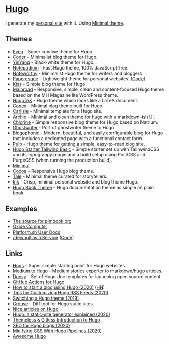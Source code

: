 # [Hugo](https://gohugo.io)

I generate my [personal site](https://nikitavoloboev.xyz) with it. Using [Minimal theme](https://github.com/calintat/minimal).

## Themes

- [Even](https://github.com/olOwOlo/hugo-theme-even) - Super concise theme for Hugo.
- [Coder](https://github.com/luizdepra/hugo-coder/) - Minimalist blog theme for Hugo.
- [YinYang](https://github.com/joway/hugo-theme-yinyang/) - Black-white theme for Hugo.
- [Notepadium](https://github.com/cntrump/hugo-notepadium) - Fast Hugo theme, 100% JavaScript-free.
- [Noteworthy](https://github.com/kimcc/hugo-theme-noteworthy) - Minimalist Hugo theme for writers and bloggers.
- [Paperesque](https://themes.gohugo.io/paperesque/) - Lightweight theme for personal websites. ([Code](https://github.com/capnfabs/paperesque))
- [Kiss](https://github.com/ribice/kiss) - Simple blog theme for Hugo.
- [Mainroad](https://github.com/Vimux/Mainroad) - Responsive, simple, clean and content-focused Hugo theme based on the MH Magazine lite WordPress theme.
- [HugoTeX](https://github.com/7ma7X/HugoTeX) - Hugo theme which looks like a LaTeX document.
- [Codex](https://github.com/jakewies/hugo-theme-codex) - Minimal blog theme built for Hugo.
- [Carlisle](https://github.com/thesephist/carlisle) - Minimal template for a Hugo site.
- [Archie](https://github.com/athul/archie) - Minimal and clean theme for hugo with a markdown-ish UI.
- [Chlorine](https://github.com/AnnaOpss/hugo-chlorine-theme) - Simple responsive blog theme for Hugo based on Natrium.
- [Ghostwriter](https://github.com/jbub/ghostwriter) - Port of ghostwriter theme to Hugo.
- [Blogophonic](https://github.com/formspree/blogophonic-hugo) - Modern, beautiful, and easily configurable blog for Hugo that includes a dedicated page with a functional contact form.
- [Pulp](https://github.com/koirand/pulp/) - Hugo theme for getting a simple, easy-to-read blog site.
- [Hugo Starter Tailwind Basic](https://github.com/bep/hugo-starter-tailwind-basic) - Simple starter set up with TailnwindCSS and its typograhpy plugin and a build setup using PostCSS and PurgeCSS (when running the production build).
- [Minimal](https://github.com/calintat/minimal)
- [Cocoa](https://github.com/nishanths/cocoa-hugo-theme) - Responsive Hugo blog theme.
- [Tale](https://github.com/EmielH/tale-hugo/) - Minimal theme curated for storytellers.
- [Ink](https://github.com/knadh/hugo-ink) - Crisp, minimal personal website and blog theme Hugo.
- [Hugo Book Theme](https://github.com/alex-shpak/hugo-book) - Hugo documentation theme as simple as plain book.

## Examples

- [The source for pimbook.org](https://github.com/pim-book/pim-book.github.io)
- [Oxide Computer](https://github.com/oxidecomputer/design.oxide.computer)
- [Platform.sh User Docs](https://github.com/platformsh/platformsh-docs)
- [/dev/null as a Service](https://devnull-as-a-service.com/home/) ([Code](https://github.com/noqqe/devnull-as-a-service))

## Links

- [Hugs](https://github.com/bjango/Hugs) - Super simple starting point for Hugo websites.
- [Medium to Hugo](https://github.com/bgadrian/medium-to-hugo) - Medium stories exporter to markdown/hugo articles.
- [Docsy](https://github.com/google/docsy) - Set of Hugo doc templates for launching open source content.
- [GitHub Actions for Hugo](https://github.com/peaceiris/actions-hugo)
- [How to start a blog using Hugo (2020)](https://flaviocopes.com/start-blog-with-hugo/) ([HN](https://news.ycombinator.com/item?id=21978306))
- [Tips for Customizing Hugo RSS Feeds (2020)](https://benjamincongdon.me/blog/2020/01/14/Tips-for-Customizing-Hugo-RSS-Feeds/)
- [Switching a Hugo theme (2019)](https://misha.brukman.net/blog/2019/05/switching-hugo-theme/)
- [Grouse](https://github.com/capnfabs/grouse) - Diff tool for Hugo static sites.
- [Nice articles on Hugo](https://www.ronaldsvilcins.com/tags/hugo/)
- [Hugo: a static-site generator explained (2020)](https://lwn.net/SubscriberLink/825507/77df07d41cec68c4/)
- [Themeless & Gitless Introduction to Hugo](https://www.ii.com/themeless-gitless-intro-hugo/)
- [SEO for Hugo blogs (2020)](https://mathieuhendey.com/2020/10/seo-for-hugo-blogs/)
- [Minifying CSS With Hugo Pipelines (2020)](https://mathieuhendey.com/2020/10/minifying-css-with-hugo-pipelines/)
- [Awesome Hugo](https://github.com/theNewDynamic/awesome-hugo)
